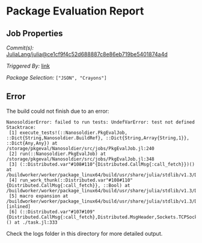 # Package Evaluation Report

## Job Properties

*Commit(s):* [JuliaLang/julia@ce1cf9f4c52d688887c8e86eb719be5401874a4d](https://github.com/JuliaLang/julia/commit/ce1cf9f4c52d688887c8e86eb719be5401874a4d)

*Triggered By:* [link](https://github.com/JuliaLang/julia/commit/ce1cf9f4c52d688887c8e86eb719be5401874a4d#commitcomment-43834741)

*Package Selection:* `["JSON", "Crayons"]`

## Error

The build could not finish due to an error:

```
NanosoldierError: failed to run tests: UndefVarError: test not defined
Stacktrace:
 [1] execute_tests!(::Nanosoldier.PkgEvalJob, ::Dict{String,Nanosoldier.BuildRef}, ::Dict{String,Array{String,1}}, ::Dict{Any,Any}) at /storage/pkgeval/Nanosoldier/src/jobs/PkgEvalJob.jl:240
 [2] run(::Nanosoldier.PkgEvalJob) at /storage/pkgeval/Nanosoldier/src/jobs/PkgEvalJob.jl:348
 [3] (::Distributed.var"#108#110"{Distributed.CallMsg{:call_fetch}})() at /buildworker/worker/package_linux64/build/usr/share/julia/stdlib/v1.3/Distributed/src/process_messages.jl:294
 [4] run_work_thunk(::Distributed.var"#108#110"{Distributed.CallMsg{:call_fetch}}, ::Bool) at /buildworker/worker/package_linux64/build/usr/share/julia/stdlib/v1.3/Distributed/src/process_messages.jl:79
 [5] macro expansion at /buildworker/worker/package_linux64/build/usr/share/julia/stdlib/v1.3/Distributed/src/process_messages.jl:294 [inlined]
 [6] (::Distributed.var"#107#109"{Distributed.CallMsg{:call_fetch},Distributed.MsgHeader,Sockets.TCPSocket})() at ./task.jl:333
```

Check the logs folder in this directory for more detailed output.

